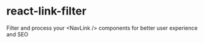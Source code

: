 # react-link-filter
Filter and process your &lt;NavLink /> components for better user experience and SEO
